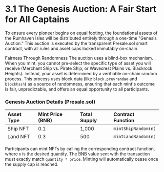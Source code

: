 # 3.1 The Genesis Auction: A Fair Start for All Captains

<!-- Publication styles -->
<link rel="stylesheet" href="../assets/styles.css">

<div class="container">

To ensure every pioneer begins on equal footing, the foundational assets of the Rumhaven Isles will be distributed entirely through a one-time "Genesis Auction." This auction is executed by the transparent Presale.sol smart contract, with all rules and asset caps locked immutably on-chain.

Fairness Through Randomness
The auction uses a blind-box mechanism. When you mint, you cannot pre-select the specific type of asset you will receive (Merchant Ship vs. Pirate Ship, or Wavecrest Plains vs. Blackrock Heights). Instead, your asset is determined by a verifiable on-chain random process. This process uses block data (like `block.prevrandao` and `blockhash`) as a source of randomness, ensuring that each mint's outcome is fair, unpredictable, and offers an equal opportunity to all participants.

### Genesis Auction Details (Presale.sol)

| Asset Type | Mint Price (BNB) | Total Supply | Contract Function |
| :--- | :--- | :--- | :--- |
| Ship NFT | 0.1 | 1,000 | `mintShipRandom(n)` |
| Land NFT | 0.3 | 500 | `mintLandRandom(n)` |

Participants can mint NFTs by calling the corresponding contract function, where `n` is the desired quantity. The BNB value sent with the transaction must exactly match `quantity * price`. Minting will automatically cease once the supply cap is reached.

</div>
